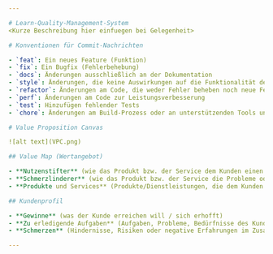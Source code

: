 ```yaml
---

# Learn-Quality-Management-System
<Kurze Beschreibung hier einfuegen bei Gelegenheit>

# Konventionen für Commit-Nachrichten

- `feat`: Ein neues Feature (Funktion)
- `fix`: Ein Bugfix (Fehlerbehebung)
- `docs`: Änderungen ausschließlich an der Dokumentation
- `style`: Änderungen, die keine Auswirkungen auf die Funktionalität des Codes haben (z. B. Leerzeichen, Formatierung, fehlende Semikolons usw.)
- `refactor`: Änderungen am Code, die weder Fehler beheben noch neue Features hinzufügen
- `perf`: Änderungen am Code zur Leistungsverbesserung
- `test`: Hinzufügen fehlender Tests
- `chore`: Änderungen am Build-Prozess oder an unterstützenden Tools und Bibliotheken (z. B. zur Dokumentationserstellung)

# Value Proposition Canvas

![alt text](VPC.png)

## Value Map (Wertangebot)

- **Nutzenstifter** (wie das Produkt bzw. der Service dem Kunden einen Mehrwert bietet)
- **Schmerzlinderer** (wie das Produkt bzw. der Service die Probleme oder Schmerzen des Kunden lindert)
- **Produkte und Services** (Produkte/Dienstleistungen, die dem Kunden helfen, seine Aufgaben zu erledigen)

## Kundenprofil

- **Gewinne** (was der Kunde erreichen will / sich erhofft)
- **Zu erledigende Aufgaben** (Aufgaben, Probleme, Bedürfnisse des Kunden)
- **Schmerzen** (Hindernisse, Risiken oder negative Erfahrungen im Zusammenhang mit den Aufgaben)

---
```

